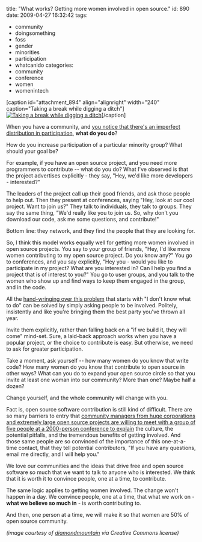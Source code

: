 title: "What works? Getting more women involved in open source."
id: 890
date: 2009-04-27 16:32:42
tags: 
- community
- doingsomething
- foss
- gender
- minorities
- participation
- whatcanido
categories: 
- community
- conference
- women
- womenintech

[caption id="attachment_894" align="alignright" width="240" caption="Taking a break while digging a ditch"][![Taking a break while digging a ditch](http://www.chesnok.com/daily/wp-content/uploads/2009/04/213682780_c4dc032be4_m.jpg "Taking a break while digging a ditch")](http://www.flickr.com/photos/diamondmountain/213682780/)[/caption]

When you have a community, and [you notice that there's an imperfect distribution in participation](http://dyepot-teapot.com/2009/04/26/so-now-what/), **what do you do**? 

How do you increase participation of a particular minority group? What should your goal be? 

For example, if you have an open source project, and you need more programmers to contribute -- what do you do?  What I've observed is that the project advertises explicitly - they say, "Hey, we'd like more developers - interested?"

The leaders of the project call up their good friends, and ask those people to help out.  Then they present at conferences, saying "Hey, look at our cool project. Want to join us?"  They talk to individuals, they talk to groups. They say the same thing, "We'd really like you to join us.  So, why don't you download our code, ask me some questions, and contribute!"

Bottom line: they network, and they find the people that they are looking for.

So, I think this model works equally well for getting more women involved in open source projects.  You say to your group of friends, "Hey, I'd like more women contributing to my open source project. Do you know any?" You go to conferences, and you say explicitly, "Hey you - would you like to participate in my project? What are you interested in? Can I help you find a project that is of interest to you?"  You go to user groups, and you talk to the women who show up and find ways to keep them engaged in the group, and in the code.

All the [hand-wringing over this problem](http://www.loudthinking.com/posts/40-alpha-male-programmers-arent-keeping-women-out) that starts with "I don't know what to do" can be solved by simply asking people to be involved. Politely, insistently and like you're bringing them the best party you've thrown all year.

Invite them explicitly, rather than falling back on a "if we build it, they will come" mind-set.  Sure, a laid-back approach works when you have a popular project, or the choice to contribute is easy. But otherwise, we need to ask for greater participation.

Take a moment, ask yourself -- how many women do you know that write code? How many women do you know that contribute to open source in other ways? What can you do to expand your open source circle so that you invite at least one woman into our community? More than one? Maybe half a dozen? 

Change yourself, and the whole community will change with you. 

Fact is, open source software contribution is still kind of difficult. There are so many barriers to entry that [community managers from huge corporations and extremely large open source projects are willing to meet with a group of five people at a 2000-person conference to explain](http://forge.mysql.com/wiki/MySQL_Camp_2009_Sessions#Wednesday_3:05_pm_-_3:50_pm) the culture, the potential pitfalls, and the tremendous benefits of getting involved.  And those same people are so convinced of the importance of this one-at-a-time contact, that they tell potential contributors, "If you have any questions, email me directly, and I will help you."

We love our communities and the ideas that drive free and open source software so much that we want to talk to anyone who is interested. We think that it is worth it to convince people, one at a time, to contribute.

The same logic applies to getting women involved.  The change won't happen in a day. We convince people, one at a time, that what we work on - **what we believe so much in** - is worth contributing to. 

And then, one person at a time, we will make it so that women are 50% of open source community.

_(image courtesy of [diamondmountain](http://www.flickr.com/photos/diamondmountain/) via Creative Commons license)_
